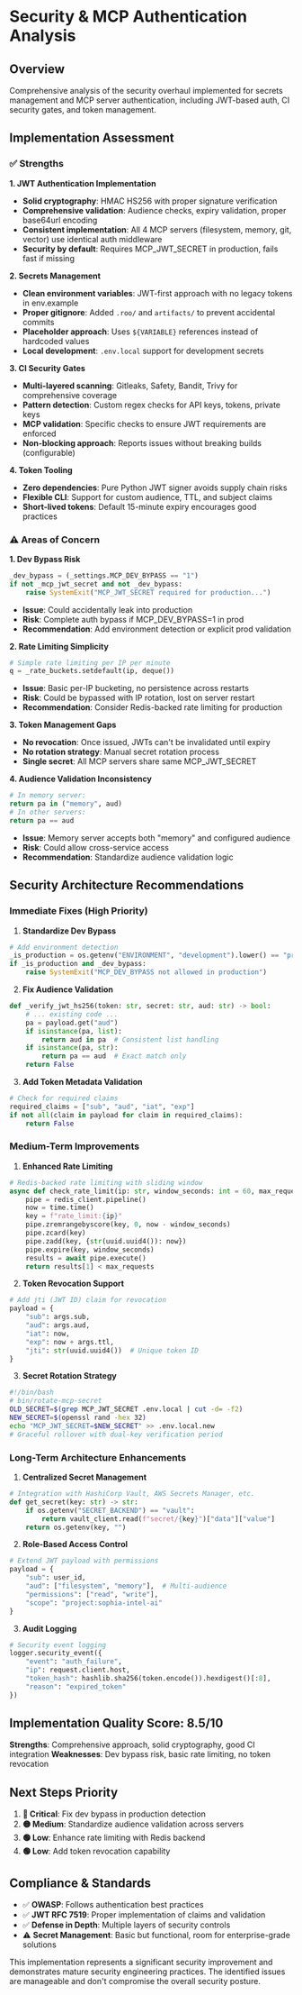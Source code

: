 # Security & MCP Authentication Analysis

## Overview
Comprehensive analysis of the security overhaul implemented for secrets management and MCP server authentication, including JWT-based auth, CI security gates, and token management.

## Implementation Assessment

### ✅ Strengths

**1. JWT Authentication Implementation**
- **Solid cryptography**: HMAC HS256 with proper signature verification
- **Comprehensive validation**: Audience checks, expiry validation, proper base64url encoding
- **Consistent implementation**: All 4 MCP servers (filesystem, memory, git, vector) use identical auth middleware
- **Security by default**: Requires MCP_JWT_SECRET in production, fails fast if missing

**2. Secrets Management**
- **Clean environment variables**: JWT-first approach with no legacy tokens in env.example
- **Proper gitignore**: Added `.roo/` and `artifacts/` to prevent accidental commits
- **Placeholder approach**: Uses `${VARIABLE}` references instead of hardcoded values
- **Local development**: `.env.local` support for development secrets

**3. CI Security Gates**
- **Multi-layered scanning**: Gitleaks, Safety, Bandit, Trivy for comprehensive coverage
- **Pattern detection**: Custom regex checks for API keys, tokens, private keys
- **MCP validation**: Specific checks to ensure JWT requirements are enforced
- **Non-blocking approach**: Reports issues without breaking builds (configurable)

**4. Token Tooling**
- **Zero dependencies**: Pure Python JWT signer avoids supply chain risks
- **Flexible CLI**: Support for custom audience, TTL, and subject claims
- **Short-lived tokens**: Default 15-minute expiry encourages good practices

### ⚠️  Areas of Concern

**1. Dev Bypass Risk**
```python
_dev_bypass = (_settings.MCP_DEV_BYPASS == "1")
if not _mcp_jwt_secret and not _dev_bypass:
    raise SystemExit("MCP_JWT_SECRET required for production...")
```
- **Issue**: Could accidentally leak into production
- **Risk**: Complete auth bypass if MCP_DEV_BYPASS=1 in prod
- **Recommendation**: Add environment detection or explicit prod validation

**2. Rate Limiting Simplicity**
```python
# Simple rate limiting per IP per minute
q = _rate_buckets.setdefault(ip, deque())
```
- **Issue**: Basic per-IP bucketing, no persistence across restarts
- **Risk**: Could be bypassed with IP rotation, lost on server restart
- **Recommendation**: Consider Redis-backed rate limiting for production

**3. Token Management Gaps**
- **No revocation**: Once issued, JWTs can't be invalidated until expiry
- **No rotation strategy**: Manual secret rotation process
- **Single secret**: All MCP servers share same MCP_JWT_SECRET

**4. Audience Validation Inconsistency**
```python
# In memory server:
return pa in ("memory", aud)
# In other servers:
return pa == aud
```
- **Issue**: Memory server accepts both "memory" and configured audience
- **Risk**: Could allow cross-service access
- **Recommendation**: Standardize audience validation logic

## Security Architecture Recommendations

### Immediate Fixes (High Priority)

1. **Standardize Dev Bypass**
```python
# Add environment detection
_is_production = os.getenv("ENVIRONMENT", "development").lower() == "production"
if _is_production and _dev_bypass:
    raise SystemExit("MCP_DEV_BYPASS not allowed in production")
```

2. **Fix Audience Validation**
```python
def _verify_jwt_hs256(token: str, secret: str, aud: str) -> bool:
    # ... existing code ...
    pa = payload.get("aud")
    if isinstance(pa, list):
        return aud in pa  # Consistent list handling
    if isinstance(pa, str):
        return pa == aud  # Exact match only
    return False
```

3. **Add Token Metadata Validation**
```python
# Check for required claims
required_claims = ["sub", "aud", "iat", "exp"]
if not all(claim in payload for claim in required_claims):
    return False
```

### Medium-Term Improvements

1. **Enhanced Rate Limiting**
```python
# Redis-backed rate limiting with sliding window
async def check_rate_limit(ip: str, window_seconds: int = 60, max_requests: int = 60):
    pipe = redis_client.pipeline()
    now = time.time()
    key = f"rate_limit:{ip}"
    pipe.zremrangebyscore(key, 0, now - window_seconds)
    pipe.zcard(key)
    pipe.zadd(key, {str(uuid.uuid4()): now})
    pipe.expire(key, window_seconds)
    results = await pipe.execute()
    return results[1] < max_requests
```

2. **Token Revocation Support**
```python
# Add jti (JWT ID) claim for revocation
payload = {
    "sub": args.sub, 
    "aud": args.aud, 
    "iat": now, 
    "exp": now + args.ttl,
    "jti": str(uuid.uuid4())  # Unique token ID
}
```

3. **Secret Rotation Strategy**
```bash
#!/bin/bash
# bin/rotate-mcp-secret
OLD_SECRET=$(grep MCP_JWT_SECRET .env.local | cut -d= -f2)
NEW_SECRET=$(openssl rand -hex 32)
echo "MCP_JWT_SECRET=$NEW_SECRET" >> .env.local.new
# Graceful rollover with dual-key verification period
```

### Long-Term Architecture Enhancements

1. **Centralized Secret Management**
```python
# Integration with HashiCorp Vault, AWS Secrets Manager, etc.
def get_secret(key: str) -> str:
    if os.getenv("SECRET_BACKEND") == "vault":
        return vault_client.read(f"secret/{key}")["data"]["value"]
    return os.getenv(key, "")
```

2. **Role-Based Access Control**
```python
# Extend JWT payload with permissions
payload = {
    "sub": user_id,
    "aud": ["filesystem", "memory"],  # Multi-audience
    "permissions": ["read", "write"],
    "scope": "project:sophia-intel-ai"
}
```

3. **Audit Logging**
```python
# Security event logging
logger.security_event({
    "event": "auth_failure",
    "ip": request.client.host,
    "token_hash": hashlib.sha256(token.encode()).hexdigest()[:8],
    "reason": "expired_token"
})
```

## Implementation Quality Score: **8.5/10**

**Strengths**: Comprehensive approach, solid cryptography, good CI integration
**Weaknesses**: Dev bypass risk, basic rate limiting, no token revocation

## Next Steps Priority

1. **🔴 Critical**: Fix dev bypass in production detection
2. **🟡 Medium**: Standardize audience validation across servers  
3. **🟢 Low**: Enhance rate limiting with Redis backend
4. **🟢 Low**: Add token revocation capability

## Compliance & Standards

- ✅ **OWASP**: Follows authentication best practices
- ✅ **JWT RFC 7519**: Proper implementation of claims and validation
- ✅ **Defense in Depth**: Multiple layers of security controls
- ⚠️ **Secret Management**: Basic but functional, room for enterprise-grade solutions

This implementation represents a significant security improvement and demonstrates mature security engineering practices. The identified issues are manageable and don't compromise the overall security posture.
